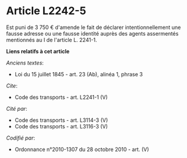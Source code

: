 # Article L2242-5

Est puni de 3 750 € d'amende le fait de déclarer intentionnellement une fausse adresse ou une fausse identité auprès des
agents assermentés mentionnés au I de l'article L. 2241-1.

**Liens relatifs à cet article**

_Anciens textes_:

  - Loi du 15 juillet 1845 - art. 23 (Ab), alinéa 1, phrase 3

_Cite_:

  - Code des transports - art. L2241-1 (V)

_Cité par_:

  - Code des transports - art. L3114-3 (V)
  - Code des transports - art. L3116-3 (V)

_Codifié par_:

  - Ordonnance n°2010-1307 du 28 octobre 2010 - art. (V)
